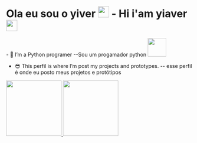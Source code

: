 <h1>Ola eu sou o yiver <img src="https://raw.githubusercontent.com/MartinHeinz/MartinHeinz/master/wave.gif" width="30px" height="30px"> - Hi i'am yiaver<img src="https://raw.githubusercontent.com/MartinHeinz/MartinHeinz/master/wave.gif" width="30px" height="30px"> </h1>

<p>- 🌱 I’m a Python programer --Sou um progamador python <img src="https://www.unit.br/hs-fs/hubfs/a-web-mkt/inbound-mkt/gifs/legal.gif?width=445&name=legal.gif" width="50px" height="50px">

 - 😎 This perfil is where I’m post my projects and prototypes. -- esse perfil é onde eu posto meus projetos e protótipos</p>

<div>
<a href="https://github.com/yiaver">
<img height="150em" src=https://github-readme-stats.vercel.app/api?username=yiaver&show_icons=true&theme=chartreuse-dark&include_all_commits=true&count_private=false"/>
<img height="150em" src="https://github-readme-stats.vercel.app/api/top-langs/?username=yiaver&layout=compact&langs_count=7&theme=chartreuse-dark"/>
</div>
